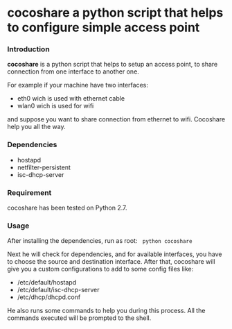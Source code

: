 
<head>

#  cocoshare a python script that helps to configure simple access point 
</head>

<body>

### Introduction

**cocoshare** is a python script that helps to setup an access point, to share connection from one interface to another one.

For example if your machine have two interfaces: 
* eth0 wich is used with ethernet cable
* wlan0 wich is used for wifi

and suppose you want to share connection from ethernet to wifi. Cocoshare help you all the way.

### Dependencies 

* hostapd
* netfilter-persistent
* isc-dhcp-server

### Requirement

cocoshare has been tested on Python 2.7.

### Usage 

After installing the dependencies, run as root:
   
```python cocoshare```

Next he will check for dependencies, and for available interfaces, you have to choose the source and destination interface.
After that, cocoshare will give you a custom configurations to add to some config files like:
* /etc/default/hostapd
* /etc/default/isc-dhcp-server
* /etc/dhcp/dhcpd.conf

He also runs some commands to help you during this process. All the commands executed will be prompted to the shell. 
</body>


